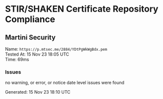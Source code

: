 # STIR/SHAKEN Certificate Repository Compliance

## Martini Security

Name: `https://p.mtsec.me/2884/YDtPgWkWgBdx.pem`\
Tested At: 15 Nov 23 18:05 UTC\
Time: 69ms

### Issues

no warning, or error, or notice date level issues were found

Generated: 15 Nov 23 18:10 UTC